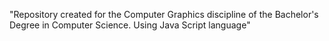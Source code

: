 "Repository created for the Computer Graphics discipline of the Bachelor's Degree in Computer Science. Using Java Script language" 
